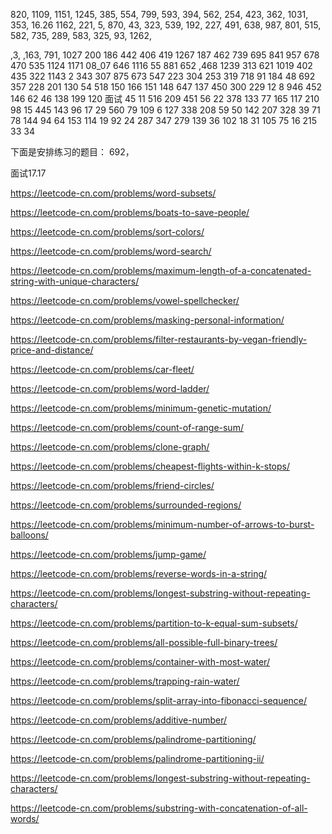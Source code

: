 820,
1109,
1151,
1245,
385,
554,
799,
593,
394,
562,
254,
423,
362,
1031,
353,
16.26
1162,
221,
5,
870,
43,
323,
539,
192,
227,
491,
638,
987,
801,
515,
582,
735,
289,
583,
325,
93,
1262,


,3,
,163,
791,
1027 200 186 442 406 419 1267 187 462 739 695 841 957 678 470 535 1124 1171 08_07 646 1116 55 881 652 ,468 1239 313 621 1019 402 435 322 
1143 2 343 307 875 673 547 223 304 253 319 718 91 184 48 692 357 228 201  130 54 518 150 166 151 148 647 137 450 300 229 12 8 946 452 146 62 46 138 199 120  面试 45 11 516 209 451 56 22 378 133 77 165 117 210 98 15 445 143 96 17 29 560 79 109 6 127 338 208 59 50 142 207 328 39 71 78 144 94 64 153 114 19 92 24 287 347 279 139 36 102 18 31 105 75 16 215 33 34 
 
 下面是安排练习的题目：
 692，
 
 面试17.17
 
 https://leetcode-cn.com/problems/word-subsets/
 
 https://leetcode-cn.com/problems/boats-to-save-people/
 
 https://leetcode-cn.com/problems/sort-colors/
 
 https://leetcode-cn.com/problems/word-search/
 
 https://leetcode-cn.com/problems/maximum-length-of-a-concatenated-string-with-unique-characters/
 
 https://leetcode-cn.com/problems/vowel-spellchecker/
 
 
 https://leetcode-cn.com/problems/masking-personal-information/
 
 https://leetcode-cn.com/problems/filter-restaurants-by-vegan-friendly-price-and-distance/
 
 https://leetcode-cn.com/problems/car-fleet/
 
 https://leetcode-cn.com/problems/word-ladder/
 
 https://leetcode-cn.com/problems/minimum-genetic-mutation/
 
 https://leetcode-cn.com/problems/count-of-range-sum/
 
 https://leetcode-cn.com/problems/clone-graph/
 
 https://leetcode-cn.com/problems/cheapest-flights-within-k-stops/
 
 https://leetcode-cn.com/problems/friend-circles/
 
 https://leetcode-cn.com/problems/surrounded-regions/
 
 https://leetcode-cn.com/problems/minimum-number-of-arrows-to-burst-balloons/
 
 https://leetcode-cn.com/problems/jump-game/
 
 https://leetcode-cn.com/problems/reverse-words-in-a-string/
 
 https://leetcode-cn.com/problems/longest-substring-without-repeating-characters/
 
 https://leetcode-cn.com/problems/partition-to-k-equal-sum-subsets/
 
 https://leetcode-cn.com/problems/all-possible-full-binary-trees/
 
 https://leetcode-cn.com/problems/container-with-most-water/
 
 https://leetcode-cn.com/problems/trapping-rain-water/
 
 https://leetcode-cn.com/problems/split-array-into-fibonacci-sequence/
 
 https://leetcode-cn.com/problems/additive-number/
 
 https://leetcode-cn.com/problems/palindrome-partitioning/
 
 https://leetcode-cn.com/problems/palindrome-partitioning-ii/
 
 https://leetcode-cn.com/problems/longest-substring-without-repeating-characters/
 
 https://leetcode-cn.com/problems/substring-with-concatenation-of-all-words/
 
 
 
 
 
 
 
 
 
 
 
 
 
